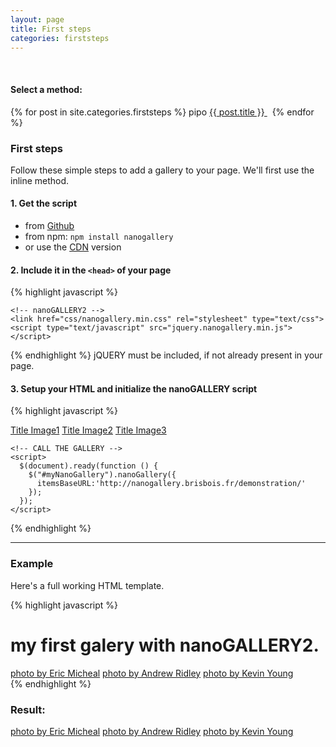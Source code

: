 ```yaml
---
layout: page
title: First steps
categories: firststeps
---
```

<br>

<h4>Select a method:</h4>
{% for post in site.categories.firststeps %} 
  pipo
  <a markdown="0" class="btn" href="{{ site.url }}{{ post.url }}">{{ post.title }} </a> &nbsp; 
{% endfor %}
  

### First steps

Follow these simple steps to add a gallery to your page. We'll first use the inline method.
  
  
#### 1. Get the script
- from [Github](https://github.com/Kris-B/nanoGALLERY/archive/v5.9.1.zip)  
- from npm: ```npm install nanogallery```  
- or use the [CDN](https://cdnjs.com/libraries/nanogallery) version  
 
#### 2. Include it in the ```<head>``` of your page

{% highlight javascript %}
  <head>
    <!-- jQuery -->
    <script type="text/javascript" src="http://cdnjs.cloudflare.com/ajax/libs/jquery/2.1.1/jquery.min.js"></script>
  
    <!-- nanoGALLERY2 -->
    <link href="css/nanogallery.min.css" rel="stylesheet" type="text/css">
    <script type="text/javascript" src="jquery.nanogallery.min.js"></script>
  </head>
{% endhighlight %}
jQUERY must be included, if not already present in your page.

#### 3. Setup your HTML and initialize the nanoGALLERY script

{% highlight javascript %}
  <body>
    <!-- THE MARKUP -->
    <div id="myNanoGallery">
      <a href="img_01.jpg" data-ngthumb="img_01t.jpg">Title Image1</a>
      <a href="img_02.jpg" data-ngthumb="img_02ts.jpg" data-ngdesc="Image 2 description">Title Image2</a>
      <a href="img_03.jpg" data-ngthumb="img_03t.jpg" data-ngdesc="Description 3">Title Image3</a>
    </div>
    
    <!-- CALL THE GALLERY -->
    <script>
      $(document).ready(function () {
        $("#myNanoGallery").nanoGallery({
          itemsBaseURL:'http://nanogallery.brisbois.fr/demonstration/'
        });
      });
    </script>
  </body>
{% endhighlight %}
  
------------------

### Example
Here's a full working HTML template.

{% highlight javascript %}
<!doctype html>
<html lang="en">
<head>
  <meta charset="utf-8">

  <title>my first nanoGALLERY2</title>
  <meta name="description" content="my first nanoGALLERY2">
  <meta name="author" content="Christophe Brisbois">

  <script src="http://cdnjs.cloudflare.com/ajax/libs/jquery/2.1.1/jquery.min.js"></script>

  <link href="http://cdnjs.cloudflare.com/ajax/libs/nanogallery/5.10.0/css/nanogallery.min.css" rel="stylesheet">
  <script src="http://cdnjs.cloudflare.com/ajax/libs/nanogallery/5.10.0/jquery.nanogallery.min.js"></script>  

</head>

<body>
  <h1>my first galery with nanoGALLERY2.</h1>
  
  <div id="myNanoGalleryDemo">
    <a href="C4FV77ovIBM" data-ngthumb="C4FV77ovIBM/300x200" data-ngdesc="Lindsay, Canada">photo by Eric Micheal</a>
    <a href="Kt5hRENuotI" data-ngthumb="Kt5hRENuotI/267x200" data-ngdesc="Quiraing, Portree, United Kingdom">photo by Andrew Ridley</a>
    <a href="-icmOdYWXuQ" data-ngthumb="-icmOdYWXuQ/300x200" data-ngdesc="New York">photo by Kevin Young</a>
  </div>


  <script>
    $(document).ready(function () {
      jQuery("#myNanoGalleryDemo").css('visibility','visible').nanoGallery({
        itemsBaseURL:'https://source.unsplash.com/',
        thumbnailWidth:'auto', thumbnailHeight:200,
        thumbnailHoverEffect:[{'name':'imageScale150', 'duration':700},{'name':'labelAppear75', duration':400},{'name':'descriptionAppear', 'duration':1000}],
        viewerDisplayLogo:true,
        thumbnailL1Label:{display:true,align:'center', position:'overImageOnMiddle'},
        i18n:{
          thumbnailImageDescription:'view photo', thumbnailImageDescription_FR:'afficher photo',
          thumbnailAlbumDescription:'open gallery', thumbnailAlbumDescription_FR:'ouvrir galerie'
        }
      });
    });  
  </script>
</body>
</html>
{% endhighlight %}

### Result:

<div id="myNanoGalleryDemo">
  <a href="C4FV77ovIBM" data-ngthumb="C4FV77ovIBM/300x200" data-ngdesc="Lindsay, Canada">photo by Eric Micheal</a>
  <a href="Kt5hRENuotI" data-ngthumb="Kt5hRENuotI/267x200" data-ngdesc="Quiraing, Portree, United Kingdom">photo by Andrew Ridley</a>
  <a href="-icmOdYWXuQ" data-ngthumb="-icmOdYWXuQ/300x200" data-ngdesc="New York">photo by Kevin Young</a>
</div>


<script>
  $(document).ready(function () {
    jQuery("#myNanoGalleryDemo").css('visibility','visible').nanoGallery({
      itemsBaseURL:'https://source.unsplash.com/',
      thumbnailWidth:'auto', thumbnailHeight:200,
      thumbnailHoverEffect:[{'name':'imageScale150', 'duration':700},{'name':'labelAppear75',           'duration':400},{'name':'descriptionAppear', 'duration':1000}],
      viewerDisplayLogo:true,
      thumbnailL1Label:{display:true,align:'center', position:'overImageOnMiddle'},
      i18n:{
        thumbnailImageDescription:'view photo', thumbnailImageDescription_FR:'afficher photo',
        thumbnailAlbumDescription:'open gallery', thumbnailAlbumDescription_FR:'ouvrir galerie'
      }
    });
  });  
</script>



